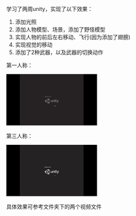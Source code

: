 学习了两周unity，实现了以下效果：
1. 添加光照
2. 添加人物模型、场景，添加了野怪模型
3. 实现人物的前后左右移动、飞行(因为添加了翅膀)
4. 实现视觉的移动
5. 添加了2种武器，以及武器的切换动作

第一人称：

![image](https://github.com/hfhfhfhab/graphics2019/blob/hw_03/21951086%E9%BB%84%E5%86%A0%E7%A7%AF/Project04_%E5%A4%A7%E4%BD%9C%E4%B8%9A/%E7%AC%AC%E4%B8%80%E4%BA%BA%E7%A7%B0%E8%A7%86%E8%A7%92.gif)

第三人称：

![image](https://github.com/hfhfhfhab/graphics2019/blob/hw_03/21951086%E9%BB%84%E5%86%A0%E7%A7%AF/Project04_%E5%A4%A7%E4%BD%9C%E4%B8%9A/%E7%AC%AC%E4%B8%89%E4%BA%BA%E7%A7%B0%E8%A7%86%E8%A7%92.gif)

具体效果可参考文件夹下的两个视频文件
